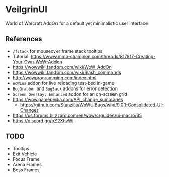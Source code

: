 # VeilgrinUI

World of Warcraft AddOn for a default yet minimalistic user interface

## References

- `/fstack` for mouseover frame stack tooltips
- Tutorial: https://www.mmo-champion.com/threads/817817-Creating-Your-Own-WoW-Addon
- https://wowwiki.fandom.com/wiki/WoW_AddOn
- https://wowwiki.fandom.com/wiki/Slash_commands
- http://wowprogramming.com/index.html
- `WoWLua` addon for live reloading test-bed in-game
- `BugGrabber` and `BugSack` addons for error detection
- `Screen Overlay: Enhanced` addon for an on-screen grid
- https://wow.gamepedia.com/API_change_summaries
    - https://github.com/Stanzilla/WoWUIBugs/wiki/9.0.1-Consolidated-UI-Changes
- https://us.forums.blizzard.com/en/wow/c/guides/ui-macro/35
- https://discord.gg/bZ2XhvWj

## TODO

- Tooltips
- Exit Vehicle
- Focus Frame
- Arena Frames
- Boss Frames

